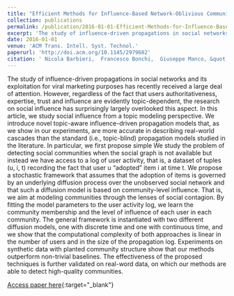 ```yaml
---
title: "Efficient Methods for Influence-Based Network-Oblivious Community Detection"
collection: publications
permalink: /publication/2016-01-01-Efficient-Methods-for-Influence-Based-Network-Oblivious-Community-Detection
excerpt: 'The study of influence-driven propagations in social networks and its exploitation for viral marketing purposes has recently received a large deal of attention. However, regardless of the fact that users authoritativeness, expertise, trust and influence are evidently topic-dependent, the research on social influence has surprisingly largely overlooked this aspect. In this article, we study social influence from a topic modeling perspective. We introduce novel topic-aware influence-driven propagation models that, as we show in our experiments, are more accurate in describing real-world cascades than the standard (i.e., topic-blind) propagation models studied in the literature. In particular, we first propose simple We study the problem of detecting social communities when the social graph is not available but instead we have access to a log of user activity, that is, a dataset of tuples (u, i, t) recording the fact that user u “adopted” item i at time t. We propose a stochastic framework that assumes that the adoption of items is governed by an underlying diffusion process over the unobserved social network and that such a diffusion model is based on community-level influence. That is, we aim at modeling communities through the lenses of social contagion. By fitting the model parameters to the user activity log, we learn the community membership and the level of influence of each user in each community. The general framework is instantiated with two different diffusion models, one with discrete time and one with continuous time, and we show that the computational complexity of both approaches is linear in the number of users and in the size of the propagation log. Experiments on synthetic data with planted community structure show that our methods outperform non-trivial baselines. The effectiveness of the proposed techniques is further validated on real-word data, on which our methods are able to detect high-quality communities.'
date: 2016-01-01
venue: 'ACM Trans. Intell. Syst. Technol.'
paperurl: 'http://doi.acm.org/10.1145/2979682'
citation: ' Nicola Barbieri,  Francesco Bonchi,  Giuseppe Manco, &quot;Efficient Methods for Influence-Based Network-Oblivious Community Detection.&quot; ACM Trans. Intell. Syst. Technol., 2016.'
---
```

The study of influence-driven propagations in social networks and its exploitation for viral marketing purposes has recently received a large deal of attention. However, regardless of the fact that users authoritativeness, expertise, trust and influence are evidently topic-dependent, the research on social influence has surprisingly largely overlooked this aspect. In this article, we study social influence from a topic modeling perspective. We introduce novel topic-aware influence-driven propagation models that, as we show in our experiments, are more accurate in describing real-world cascades than the standard (i.e., topic-blind) propagation models studied in the literature. In particular, we first propose simple We study the problem of detecting social communities when the social graph is not available but instead we have access to a log of user activity, that is, a dataset of tuples (u, i, t) recording the fact that user u “adopted” item i at time t. We propose a stochastic framework that assumes that the adoption of items is governed by an underlying diffusion process over the unobserved social network and that such a diffusion model is based on community-level influence. That is, we aim at modeling communities through the lenses of social contagion. By fitting the model parameters to the user activity log, we learn the community membership and the level of influence of each user in each community. The general framework is instantiated with two different diffusion models, one with discrete time and one with continuous time, and we show that the computational complexity of both approaches is linear in the number of users and in the size of the propagation log. Experiments on synthetic data with planted community structure show that our methods outperform non-trivial baselines. The effectiveness of the proposed techniques is further validated on real-word data, on which our methods are able to detect high-quality communities.

[Access paper here](http://doi.acm.org/10.1145/2979682){:target="_blank"}
